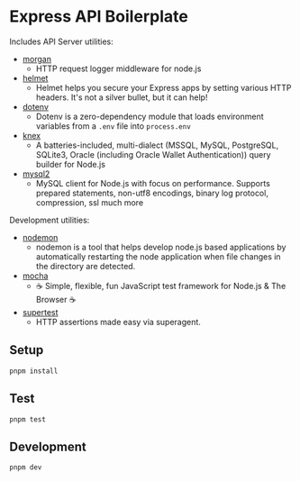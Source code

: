 # Express API Boilerplate

Includes API Server utilities:

* [morgan](https://www.npmjs.com/package/morgan)
  * HTTP request logger middleware for node.js
* [helmet](https://www.npmjs.com/package/helmet)
  * Helmet helps you secure your Express apps by setting various HTTP headers. It's not a silver bullet, but it can help!
* [dotenv](https://www.npmjs.com/package/dotenv)
  * Dotenv is a zero-dependency module that loads environment variables from a `.env` file into `process.env`
* [knex](https://www.npmjs.com/package/knex)
  * A batteries-included, multi-dialect (MSSQL, MySQL, PostgreSQL, SQLite3, Oracle (including Oracle Wallet Authentication)) query builder for Node.js
* [mysql2](https://www.npmjs.com/package/mysql2)
  * MySQL client for Node.js with focus on performance. Supports prepared statements, non-utf8 encodings, binary log protocol, compression, ssl much more

Development utilities:

* [nodemon](https://www.npmjs.com/package/nodemon)
  * nodemon is a tool that helps develop node.js based applications by automatically restarting the node application when file changes in the directory are detected.
* [mocha](https://www.npmjs.com/package/mocha)
  * ☕️ Simple, flexible, fun JavaScript test framework for Node.js & The Browser ☕️
* [supertest](https://www.npmjs.com/package/supertest)
  * HTTP assertions made easy via superagent.

## Setup

```
pnpm install
```

## Test

```
pnpm test
```

## Development

```
pnpm dev
```
